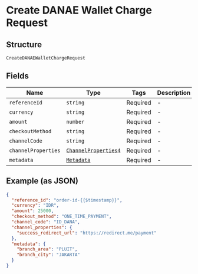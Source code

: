 
# Create DANAE Wallet Charge Request

## Structure

`CreateDANAEWalletChargeRequest`

## Fields

| Name | Type | Tags | Description |
|  --- | --- | --- | --- |
| `referenceId` | `string` | Required | - |
| `currency` | `string` | Required | - |
| `amount` | `number` | Required | - |
| `checkoutMethod` | `string` | Required | - |
| `channelCode` | `string` | Required | - |
| `channelProperties` | [`ChannelProperties4`](/doc/models/channel-properties-4.md) | Required | - |
| `metadata` | [`Metadata`](/doc/models/metadata.md) | Required | - |

## Example (as JSON)

```json
{
  "reference_id": "order-id-{{$timestamp}}",
  "currency": "IDR",
  "amount": 25000,
  "checkout_method": "ONE_TIME_PAYMENT",
  "channel_code": "ID_DANA",
  "channel_properties": {
    "success_redirect_url": "https://redirect.me/payment"
  },
  "metadata": {
    "branch_area": "PLUIT",
    "branch_city": "JAKARTA"
  }
}
```

